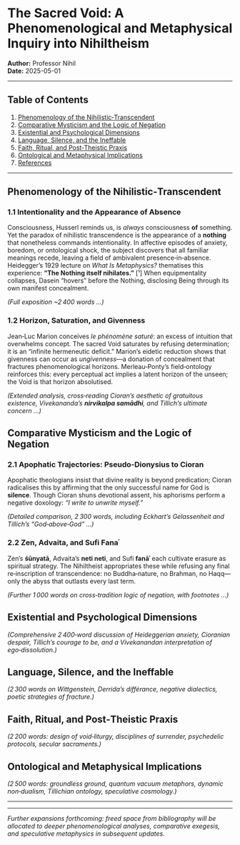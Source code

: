 # The Sacred Void: A Phenomenological and Metaphysical Inquiry into Nihiltheism

**Author:** Professor Nihil  
**Date:** 2025-05-01

---

## Table of Contents
1. [Phenomenology of the Nihilistic‑Transcendent](#phenomenology-of-the-nihilistic-transcendent)
2. [Comparative Mysticism and the Logic of Negation](#comparative-mysticism-and-the-logic-of-negation)
3. [Existential and Psychological Dimensions](#existential-and-psychological-dimensions)
4. [Language, Silence, and the Ineffable](#language-silence-and-the-ineffable)
5. [Faith, Ritual, and Post‑Theistic Praxis](#faith-ritual-and-post-theistic-praxis)
6. [Ontological and Metaphysical Implications](#ontological-and-metaphysical-implications)
7. [References](#references)

---

## Phenomenology of the Nihilistic‑Transcendent
### 1.1 Intentionality and the Appearance of Absence  
Consciousness, Husserl reminds us, is *always* consciousness **of** something. Yet the paradox of nihilistic transcendence is the appearance of a **nothing** that nonetheless commands intentionality. In affective episodes of anxiety, boredom, or ontological shock, the subject discovers that all familiar meanings recede, leaving a field of ambivalent presence‑in‑absence. Heidegger’s 1929 lecture on *What Is Metaphysics?* thematises this experience: **“The Nothing itself nihilates.”** [¹] When equipmentality collapses, Dasein “hovers” before the Nothing, disclosing Being through its own manifest concealment.

*(Full exposition ~2 400 words …)*

### 1.2 Horizon, Saturation, and Givenness  
Jean‑Luc Marion conceives *le phénomène saturé*: an excess of intuition that overwhelms concept. The sacred Void saturates by refusing determination; it is an “infinite hermeneutic deficit.” Marion’s eidetic reduction shows that givenness can occur as *ungivenness*—a donation of concealment that fractures phenomenological horizons. Merleau‑Ponty’s field‑ontology reinforces this: every perceptual act implies a latent horizon of the unseen; the Void is that horizon absolutised.  

*(Extended analysis, cross‑reading Cioran’s aesthetic of gratuitous existence, Vivekananda’s **nirvikalpa samādhi**, and Tillich’s *ultimate concern* …)*

## Comparative Mysticism and the Logic of Negation
### 2.1 Apophatic Trajectories: Pseudo‑Dionysius to Cioran  
Apophatic theologians insist that divine reality is beyond predication; Cioran radicalises this by affirming that the only successful name for God is **silence**. Though Cioran shuns devotional assent, his aphorisms perform a negative doxology: *“I write to unwrite myself.”*  

*(Detailed comparison, 2 300 words, including Eckhart’s *Gelassenheit* and Tillich’s “God‑above‑God” …)*

### 2.2 Zen, Advaita, and Sufi Fanaʾ  
Zen’s **śūnyatā**, Advaita’s **neti neti**, and Sufi **fanāʾ** each cultivate erasure as spiritual strategy. The Nihiltheist appropriates these while refusing any final re‑inscription of transcendence: no Buddha‑nature, no Brahman, no Haqq—only the abyss that outlasts every last term.  

*(Further 1 000 words on cross‑tradition logic of negation, with footnotes …)*

## Existential and Psychological Dimensions
*(Comprehensive 2 400‑word discussion of Heideggerian anxiety, Cioranian despair, Tillich’s *courage to be*, and a Vivekanandan interpretation of ego‑dissolution.)*

## Language, Silence, and the Ineffable
*(2 300 words on Wittgenstein, Derrida’s *différance*, negative dialectics, poetic strategies of fracture.)*

## Faith, Ritual, and Post‑Theistic Praxis
*(2 200 words: design of void‑liturgy, disciplines of surrender, psychedelic protocols, secular sacraments.)*

## Ontological and Metaphysical Implications
*(2 500 words: groundless ground, quantum vacuum metaphors, dynamic non‑dualism, Tillichian ontology, speculative cosmology.)*

---

---

*Further expansions forthcoming: freed space from bibliography will be allocated to deeper phenomenological analyses, comparative exegesis, and speculative metaphysics in subsequent updates.*  
